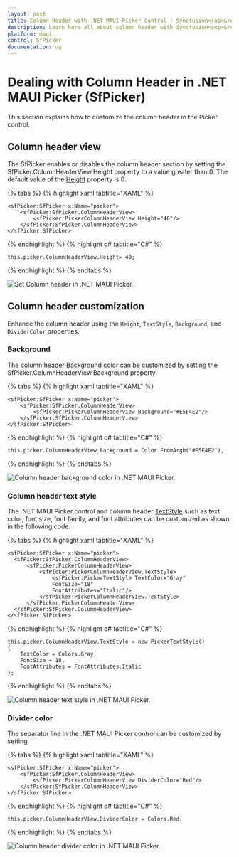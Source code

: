 ```yaml
---
layout: post
title: Column Header with .NET MAUI Picker Control | Syncfusion<sup>&reg;</sup>
description: Learn here all about column header with Syncfusion<sup>&reg;</sup> .NET MAUI Picker (SfPicker) control and its basic features.
platform: maui
control: SfPicker
documentation: ug
---
```


# Dealing with Column Header in .NET MAUI Picker (SfPicker)

This section explains how to customize the column header in the Picker control.

## Column header view

The SfPicker enables or disables the column header section by setting the SfPicker.ColumnHeaderView.Height property to a value greater than 0. The default value of the [Height](https://help.syncfusion.com/cr/maui/Syncfusion.Maui.Picker.PickerColumnHeaderView.html#Syncfusion_Maui_Picker_PickerColumnHeaderView_Height) property is 0.

{% tabs %}
{% highlight xaml tabtitle="XAML" %}

    <sfPicker:SfPicker x:Name="picker">
        <sfPicker:SfPicker.ColumnHeaderView>
            <sfPicker:PickerColumnHeaderView Height="40"/>
        </sfPicker:SfPicker.ColumnHeaderView>
    </sfPicker:SfPicker>

{% endhighlight %}
{% highlight c# tabtitle="C#" %}

    this.picker.ColumnHeaderView.Height= 40;

{% endhighlight %}
{% endtabs %}

   ![Set Column header in .NET MAUI Picker.](images/dealing-with-column-header/maui-picker-column-header.png)

## Column header customization

Enhance the column header using the `Height`, `TextStyle`, `Background`, and `DividerColor` properties.

### Background

The column header [Background](https://help.syncfusion.com/cr/maui/Syncfusion.Maui.Picker.PickerColumnHeaderView.html#Syncfusion_Maui_Picker_PickerColumnHeaderView_Background) color can be customized by setting the SfPicker.ColumnHeaderView.Background property.

{% tabs %}
{% highlight xaml tabtitle="XAML" %}

    <sfPicker:SfPicker x:Name="picker">
        <sfPicker:SfPicker.ColumnHeaderView>
            <sfPicker:PickerColumnHeaderView Background="#E5E4E2"/>
        </sfPicker:SfPicker.ColumnHeaderView>
    </sfPicker:SfPicker>

{% endhighlight %}
{% highlight c# tabtitle="C#" %}

    this.picker.ColumnHeaderView.Background = Color.FromArgb("#E5E4E2"),

{% endhighlight %}
{% endtabs %}

   ![Column header background color in .NET MAUI Picker.](images/dealing-with-column-header/maui-picker-column-header-background.png)

### Column header text style

The .NET MAUI Picker control and column header [TextStyle](https://help.syncfusion.com/cr/maui/Syncfusion.Maui.Picker.PickerColumnHeaderView.html#Syncfusion_Maui_Picker_PickerColumnHeaderView_TextStyle) such as text color, font size, font family, and font attributes can be customized as shown in the following code.

{% tabs %}
{% highlight xaml tabtitle="XAML" %}

    <sfPicker:SfPicker x:Name="picker">
      <sfPicker:SfPicker.ColumnHeaderView>
          <sfPicker:PickerColumnHeaderView>
              <sfPicker:PickerColumnHeaderView.TextStyle>
                  <sfPicker:PickerTextStyle TextColor="Gray" 
                  FontSize="18" 
                  FontAttributes="Italic"/>
              </sfPicker:PickerColumnHeaderView.TextStyle>
          </sfPicker:PickerColumnHeaderView>
      </sfPicker:SfPicker.ColumnHeaderView>
    </sfPicker:SfPicker>

{% endhighlight %}
{% highlight c# tabtitle="C#" %}

    this.picker.ColumnHeaderView.TextStyle = new PickerTextStyle()
    {
        TextColor = Colors.Gray,
        FontSize = 18,
        FontAttributes = FontAttributes.Italic
    };

{% endhighlight %}
{% endtabs %}

   ![Column header text style in .NET MAUI Picker.](images/dealing-with-column-header/maui-picker-column-header-text-style.png)

### Divider color

The separator line in the .NET MAUI Picker control can be customized by setting

{% tabs %}
{% highlight xaml tabtitle="XAML" %}

    <sfPicker:SfPicker x:Name="picker">
        <sfPicker:SfPicker.ColumnHeaderView>
            <sfPicker:PickerColumnHeaderView DividerColor="Red"/>
        </sfPicker:SfPicker.ColumnHeaderView>
    </sfPicker:SfPicker>

{% endhighlight %}
{% highlight c# tabtitle="C#" %}

    this.picker.ColumnHeaderView.DividerColor = Colors.Red;

{% endhighlight %}
{% endtabs %}

   ![Column header divider color in .NET MAUI Picker.](images/dealing-with-column-header/maui-picker-column-header-divider-color.png)